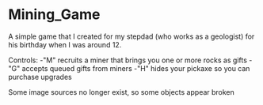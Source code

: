 # Mining_Game

A simple game that I created for my stepdad (who works as a geologist) for his birthday when I was around 12.

Controls:
-"M" recruits a miner that brings you one or more rocks as gifts <cr>
-"G" accepts queued gifts from miners <cr>
-"H" hides your pickaxe so you can purchase upgrades <cr>

Some image sources no longer exist, so some objects appear broken
